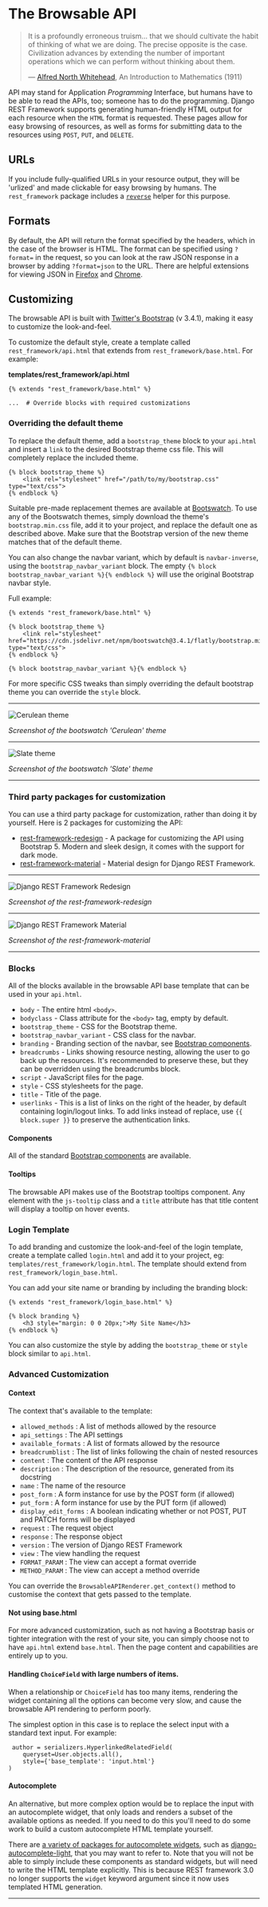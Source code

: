 # The Browsable API

> It is a profoundly erroneous truism... that we should cultivate the habit of thinking of what we are doing.  The precise opposite is the case.  Civilization advances by extending the number of important operations which we can perform without thinking about them.
>
> &mdash; [Alfred North Whitehead][cite], An Introduction to Mathematics (1911)


API may stand for Application *Programming* Interface, but humans have to be able to read the APIs, too; someone has to do the programming.  Django REST Framework supports generating human-friendly HTML output for each resource when the `HTML` format is requested.  These pages allow for easy browsing of resources, as well as forms for submitting data to the resources using `POST`, `PUT`, and `DELETE`.

## URLs

If you include fully-qualified URLs in your resource output, they will be 'urlized' and made clickable for easy browsing by humans.  The `rest_framework` package includes a [`reverse`][drfreverse] helper for this purpose.

## Formats

By default, the API will return the format specified by the headers, which in the case of the browser is HTML.  The format can be specified using `?format=` in the request, so you can look at the raw JSON response in a browser by adding `?format=json` to the URL.  There are helpful extensions for viewing JSON in [Firefox][ffjsonview] and [Chrome][chromejsonview].

## Customizing

The browsable API is built with [Twitter's Bootstrap][bootstrap] (v 3.4.1), making it easy to customize the look-and-feel.

To customize the default style, create a template called `rest_framework/api.html` that extends from `rest_framework/base.html`.  For example:

**templates/rest_framework/api.html**

    {% extends "rest_framework/base.html" %}

    ...  # Override blocks with required customizations

### Overriding the default theme

To replace the default theme, add a `bootstrap_theme` block to your `api.html` and insert a `link` to the desired Bootstrap theme css file.  This will completely replace the included theme.

    {% block bootstrap_theme %}
        <link rel="stylesheet" href="/path/to/my/bootstrap.css" type="text/css">
    {% endblock %}

Suitable pre-made replacement themes are available at [Bootswatch][bswatch].  To use any of the Bootswatch themes, simply download the theme's `bootstrap.min.css` file, add it to your project, and replace the default one as described above. Make sure that the Bootstrap version of the new theme matches that of the default theme.

You can also change the navbar variant, which by default is `navbar-inverse`, using the `bootstrap_navbar_variant` block.  The empty `{% block bootstrap_navbar_variant %}{% endblock %}` will use the original Bootstrap navbar style.

Full example:

    {% extends "rest_framework/base.html" %}

    {% block bootstrap_theme %}
        <link rel="stylesheet" href="https://cdn.jsdelivr.net/npm/bootswatch@3.4.1/flatly/bootstrap.min.css" type="text/css">
    {% endblock %}

    {% block bootstrap_navbar_variant %}{% endblock %}

For more specific CSS tweaks than simply overriding the default bootstrap theme you can override the `style` block.

---

![Cerulean theme][cerulean]

*Screenshot of the bootswatch 'Cerulean' theme*

---

![Slate theme][slate]

*Screenshot of the bootswatch 'Slate' theme*

---

### Third party packages for customization

You can use a third party package for customization, rather than doing it by yourself. Here is 2 packages for customizing the API:

* [rest-framework-redesign][rest-framework-redesign] - A package for customizing the API using Bootstrap 5. Modern and sleek design, it comes with the support for dark mode.
* [rest-framework-material][rest-framework-material] - Material design for Django REST Framework.

---

![Django REST Framework Redesign][rfr]

*Screenshot of the rest-framework-redesign*

---

![Django REST Framework Material][rfm]

*Screenshot of the rest-framework-material*

---

### Blocks

All of the blocks available in the browsable API base template that can be used in your `api.html`.

* `body`                       - The entire html `<body>`.
* `bodyclass`                  - Class attribute for the `<body>` tag, empty by default.
* `bootstrap_theme`            - CSS for the Bootstrap theme.
* `bootstrap_navbar_variant`   - CSS class for the navbar.
* `branding`                   - Branding section of the navbar, see [Bootstrap components][bcomponentsnav].
* `breadcrumbs`                - Links showing resource nesting, allowing the user to go back up the resources.  It's recommended to preserve these, but they can be overridden using the breadcrumbs block.
* `script`                     - JavaScript files for the page.
* `style`                      - CSS stylesheets for the page.
* `title`                      - Title of the page.
* `userlinks`                  - This is a list of links on the right of the header, by default containing login/logout links.  To add links instead of replace, use `{{ block.super }}` to preserve the authentication links.

#### Components

All of the standard [Bootstrap components][bcomponents] are available.

#### Tooltips

The browsable API makes use of the Bootstrap tooltips component.  Any element with the `js-tooltip` class and a `title` attribute has that title content will display a tooltip on hover events.

### Login Template

To add branding and customize the look-and-feel of the login template, create a template called `login.html` and add it to your project, eg: `templates/rest_framework/login.html`.  The template should extend from `rest_framework/login_base.html`.

You can add your site name or branding by including the branding block:

    {% extends "rest_framework/login_base.html" %}

    {% block branding %}
        <h3 style="margin: 0 0 20px;">My Site Name</h3>
    {% endblock %}

You can also customize the style by adding the `bootstrap_theme` or `style` block similar to `api.html`.

### Advanced Customization

#### Context

The context that's available to the template:

* `allowed_methods`     : A list of methods allowed by the resource
* `api_settings`        : The API settings
* `available_formats`   : A list of formats allowed by the resource
* `breadcrumblist`      : The list of links following the chain of nested resources
* `content`             : The content of the API response
* `description`         : The description of the resource, generated from its docstring
* `name`                : The name of the resource
* `post_form`           : A form instance for use by the POST form (if allowed)
* `put_form`            : A form instance for use by the PUT form (if allowed)
* `display_edit_forms`  : A boolean indicating whether or not POST, PUT and PATCH forms will be displayed
* `request`             : The request object
* `response`            : The response object
* `version`             : The version of Django REST Framework
* `view`                : The view handling the request
* `FORMAT_PARAM`        : The view can accept a format override
* `METHOD_PARAM`        : The view can accept a method override

You can override the `BrowsableAPIRenderer.get_context()` method to customise the context that gets passed to the template.

#### Not using base.html

For more advanced customization, such as not having a Bootstrap basis or tighter integration with the rest of your site, you can simply choose not to have `api.html` extend `base.html`.  Then the page content and capabilities are entirely up to you.

#### Handling `ChoiceField` with large numbers of items.

When a relationship or `ChoiceField` has too many items, rendering the widget containing all the options can become very slow, and cause the browsable API rendering to perform poorly.

The simplest option in this case is to replace the select input with a standard text input. For example:

     author = serializers.HyperlinkedRelatedField(
        queryset=User.objects.all(),
        style={'base_template': 'input.html'}
    )

#### Autocomplete

An alternative, but more complex option would be to replace the input with an autocomplete widget, that only loads and renders a subset of the available options as needed. If you need to do this you'll need to do some work to build a custom autocomplete HTML template yourself.

There are [a variety of packages for autocomplete widgets][autocomplete-packages], such as [django-autocomplete-light][django-autocomplete-light], that you may want to refer to. Note that you will not be able to simply include these components as standard widgets, but will need to write the HTML template explicitly. This is because REST framework 3.0 no longer supports the `widget` keyword argument since it now uses templated HTML generation.

---

[cite]: https://en.wikiquote.org/wiki/Alfred_North_Whitehead
[drfreverse]: ../api-guide/reverse.md
[ffjsonview]: https://addons.mozilla.org/en-US/firefox/addon/jsonview/
[chromejsonview]: https://chrome.google.com/webstore/detail/chklaanhfefbnpoihckbnefhakgolnmc
[bootstrap]: https://getbootstrap.com/
[cerulean]: ../img/cerulean.png
[slate]: ../img/slate.png
[bswatch]: https://bootswatch.com/
[bcomponents]: https://getbootstrap.com/2.3.2/components.html
[bcomponentsnav]: https://getbootstrap.com/2.3.2/components.html#navbar
[autocomplete-packages]: https://www.djangopackages.com/grids/g/auto-complete/
[django-autocomplete-light]: https://github.com/yourlabs/django-autocomplete-light
[rest-framework-redesign]: https://github.com/youzarsiph/rest-framework-redesign
[rest-framework-material]: https://github.com/youzarsiph/rest-framework-material
[rfr]: ../img/rfr.png
[rfm]: ../img/rfm.png
